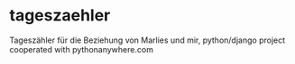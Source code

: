 # tageszaehler
Tageszähler für die Beziehung von Marlies und mir, python/django project cooperated with pythonanywhere.com
